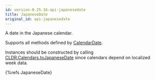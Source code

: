 ```yaml
---
id: version-0.25.16-api-japanesedate
title: JapaneseDate
original_id: api-japanesedate
---
```


A date in the Japanese calendar.

Supports all methods defined by [CalendarDate](api-calendardate.html).

Instances should be constructed by calling [CLDR.Calendars.toJapaneseDate](api-cldr-calendars.html#tojapanesedate) since calendars depend on localized week data.

{%refs JapaneseDate}
